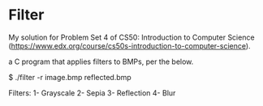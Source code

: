 # Filter

My solution for Problem Set 4 of CS50: Introduction to Computer Science (https://www.edx.org/course/cs50s-introduction-to-computer-science).

a C program that applies filters to BMPs, per the below.

$ ./filter -r image.bmp reflected.bmp

Filters:
1- Grayscale
2- Sepia
3- Reflection
4- Blur
